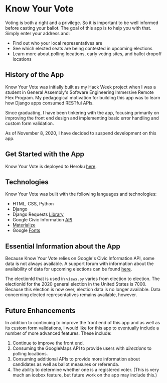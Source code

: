 # Know Your Vote

Voting is both a right and a privilege. So it is important to be well informed before casting your ballot. The goal of this app is to help you with that. Simply enter your address and:

* Find out who your local representatives are
* See which elected seats are being contested in upcoming elections
* Learn more about polling locations, early voting sites, and ballot dropoff locations

## History of the App
Know Your Vote was initially built as my Hack Week project when I was a student in General Assembly's Software Engineering Immersive Remote Flex Program. My pedagogical motivation for building this app was to learn how Django apps consumed RESTful APIs.

Since graduating, I have been tinkering with the app, focusing primarily on improving the front end design and implementing basic error handling and custom form validation.

As of November 8, 2020, I have decided to suspend development on this app.

## Get Started with the App
Know Your Vote is deployed to Heroku [here](https://do-you-know-your-vote.herokuapp.com/).

## Technologies
Know Your Vote was built with the following languages and technologies:

* HTML, CSS, Python
* Django
* Django Requests [Library](https://requests.readthedocs.io/en/master/)
* Google Civic Information [API](https://developers.google.com/civic-information)
* [Materialize](https://materializecss.com/)
* Google [Fonts](https://fonts.google.com/)

## Essential Information about the App
Because Know Your Vote relies on Google's Civic Information API, some data is not always available. A support forum with information about the availability of data for upcoming elections can be found [here](https://developers.google.com/civic-information/docs/ci_forum).

The electionId that is used in `views.py` varies from election to election. The electionId for the 2020 general election in the United States is 7000. Because this election is now over, election data is no longer available. Data concerning elected representatives remains available, however.

## Future Enhancements
In addition to continuing to improve the front end of this app and as well as its custom form validations, I would like for this app to eventually include a number of more advanced features. These include:

1. Continue to improve the front end.
2. Consuming the GoogleMaps API to provide users with *directions* to polling locations.
3. Consuming additional APIs to provide more information about candidates as well as ballot measures or referenda.
4. The ability to determine whether one is a registered voter. (This is very much an icebox feature, but future work on the app may include this.)